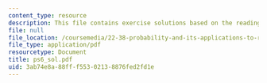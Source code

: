 ```yaml
---
content_type: resource
description: This file contains exercise solutions based on the readings assignment.
file: null
file_location: /coursemedia/22-38-probability-and-its-applications-to-reliability-quality-control-and-risk-assessment-fall-2005/3ab74e8a88fff55302138876fed2fd1e_ps6_sol.pdf
file_type: application/pdf
resourcetype: Document
title: ps6_sol.pdf
uid: 3ab74e8a-88ff-f553-0213-8876fed2fd1e
---
```

